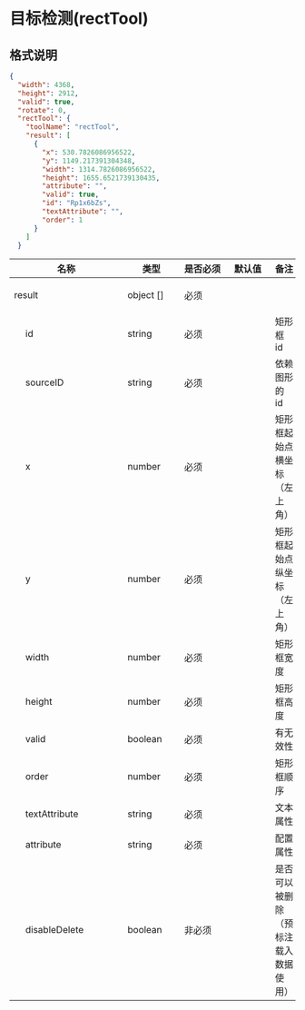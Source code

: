 # 目标检测(rectTool)

## 格式说明

```json
{
  "width": 4368,
  "height": 2912,
  "valid": true,
  "rotate": 0,
  "rectTool": {
    "toolName": "rectTool",
    "result": [
      {
        "x": 530.7826086956522,
        "y": 1149.217391304348,
        "width": 1314.7826086956522,
        "height": 1655.6521739130435,
        "attribute": "",
        "valid": true,
        "id": "Rp1x6bZs",
        "textAttribute": "",
        "order": 1
      }
    ]
  }
```

<table class=""><colgroup><col style="width: 200px; min-width: 200px;"><col style="width: 100px; min-width: 100px;"><col style="width: 80px; min-width: 80px;"><col style="width: 80px; min-width: 80px;"><col><col style="width: 180px; min-width: 180px;"></colgroup><thead class="ant-table-thead"><tr><th class=""><span>名称</span></th><th class=""><span>类型</span></th><th class=""><span>是否必须</span></th><th class=""><span>默认值</span></th><th class=""><span>备注</span></th><th class=""><span>其他信息</span></th></tr></thead><tbody class="ant-table-tbody"><tr class="ant-table-row  ant-table-row-level-0"><td class=""><span class="ant-table-row-indent indent-level-0" style="padding-left: 0px;"></span><span class="ant-table-row-expand-icon ant-table-row-expanded"></span>result</td><td class=""><span>object []</span></td><td class=""><div>必须</div></td><td class=""><div></div></td><td class=""><span class="table-desc"></span></td><td class=""><p><span style="font-weight: 700;">item 类型: </span><span>object</span></p></td></tr><tr class="ant-table-row  ant-table-row-level-1"><td class=""><span class="ant-table-row-indent indent-level-1" style="padding-left: 20px;"></span><span class="ant-table-row-expand-icon ant-table-row-spaced"></span>id</td><td class=""><span>string</span></td><td class=""><div>必须</div></td><td class=""><div></div></td><td class=""><span class="table-desc">矩形框 id</span></td><td class=""></td></tr><tr class="ant-table-row  ant-table-row-level-1"><td class=""><span class="ant-table-row-indent indent-level-1" style="padding-left: 20px;"></span><span class="ant-table-row-expand-icon ant-table-row-spaced"></span>sourceID</td><td class=""><span>string</span></td><td class=""><div>必须</div></td><td class=""><div></div></td><td class=""><span class="table-desc">依赖图形的 id</span></td><td class=""></td></tr><tr class="ant-table-row  ant-table-row-level-1"><td class=""><span class="ant-table-row-indent indent-level-1" style="padding-left: 20px;"></span><span class="ant-table-row-expand-icon ant-table-row-spaced"></span>x</td><td class=""><span>number</span></td><td class=""><div>必须</div></td><td class=""><div></div></td><td class=""><span class="table-desc">矩形框起始点横坐标（左上角）</span></td><td class=""></td></tr><tr class="ant-table-row  ant-table-row-level-1"><td class=""><span class="ant-table-row-indent indent-level-1" style="padding-left: 20px;"></span><span class="ant-table-row-expand-icon ant-table-row-spaced"></span>y</td><td class=""><span>number</span></td><td class=""><div>必须</div></td><td class=""><div></div></td><td class=""><span class="table-desc">矩形框起始点纵坐标（左上角）</span></td><td class=""></td></tr><tr class="ant-table-row  ant-table-row-level-1"><td class=""><span class="ant-table-row-indent indent-level-1" style="padding-left: 20px;"></span><span class="ant-table-row-expand-icon ant-table-row-spaced"></span>width</td><td class=""><span>number</span></td><td class=""><div>必须</div></td><td class=""><div></div></td><td class=""><span class="table-desc">矩形框宽度</span></td><td class=""></td></tr><tr class="ant-table-row  ant-table-row-level-1"><td class=""><span class="ant-table-row-indent indent-level-1" style="padding-left: 20px;"></span><span class="ant-table-row-expand-icon ant-table-row-spaced"></span>height</td><td class=""><span>number</span></td><td class=""><div>必须</div></td><td class=""><div></div></td><td class=""><span class="table-desc">矩形框高度</span></td><td class=""></td></tr><tr class="ant-table-row  ant-table-row-level-1"><td class=""><span class="ant-table-row-indent indent-level-1" style="padding-left: 20px;"></span><span class="ant-table-row-expand-icon ant-table-row-spaced"></span>valid</td><td class=""><span>boolean</span></td><td class=""><div>必须</div></td><td class=""><div></div></td><td class=""><span class="table-desc">有无效性</span></td><td class=""></td></tr><tr class="ant-table-row  ant-table-row-level-1"><td class=""><span class="ant-table-row-indent indent-level-1" style="padding-left: 20px;"></span><span class="ant-table-row-expand-icon ant-table-row-spaced"></span>order</td><td class=""><span>number</span></td><td class=""><div>必须</div></td><td class=""><div></div></td><td class=""><span class="table-desc">矩形框顺序</span></td><td class=""></td></tr><tr class="ant-table-row  ant-table-row-level-1"><td class=""><span class="ant-table-row-indent indent-level-1" style="padding-left: 20px;"></span><span class="ant-table-row-expand-icon ant-table-row-spaced"></span>textAttribute</td><td class=""><span>string</span></td><td class=""><div>必须</div></td><td class=""><div></div></td><td class=""><span class="table-desc">文本属性</span></td><td class=""></td></tr><tr class="ant-table-row  ant-table-row-level-1"><td class=""><span class="ant-table-row-indent indent-level-1" style="padding-left: 20px;"></span><span class="ant-table-row-expand-icon ant-table-row-spaced"></span>attribute</td><td class=""><span>string</span></td><td class=""><div>必须</div></td><td class=""><div></div></td><td class=""><span class="table-desc">配置属性</span></td><td class=""></td></tr><tr class="ant-table-row  ant-table-row-level-1"><td class=""><span class="ant-table-row-indent indent-level-1" style="padding-left: 20px;"></span><span class="ant-table-row-expand-icon ant-table-row-spaced"></span>disableDelete</td><td class=""><span>boolean</span></td><td class=""><div>非必须</div></td><td class=""><div></div></td><td class=""><span class="table-desc">是否可以被删除（预标注载入数据使用）</span></td><td class=""></td></tr></tbody></table>
